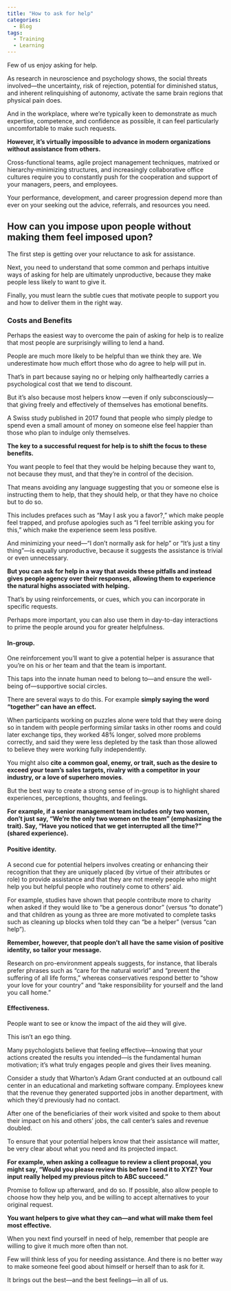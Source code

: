 ```yaml
---
title: "How to ask for help"
categories:
  - Blog
tags:
  - Training
  - Learning
---
```


Few of us enjoy asking for help. 

As research in neuroscience and psychology shows, the social threats involved—the uncertainty, risk of rejection, potential for diminished status, and inherent relinquishing of autonomy, activate the same brain regions that physical pain does.

And in the workplace, where we’re typically keen to demonstrate as much expertise, competence, and confidence as possible, it can feel particularly uncomfortable to make such requests.

<b>However, it’s virtually impossible to advance in modern organizations without assistance from others. </b>

Cross-functional teams, agile project management techniques, matrixed or hierarchy-minimizing structures, and increasingly collaborative office cultures require you to constantly push for the cooperation and support of your managers, peers, and employees. 

Your performance, development, and career progression depend more than ever on your seeking out the advice, referrals, and resources you need. 

<h2>How can you impose upon people without making them feel imposed upon?</h2>

The first step is getting over your reluctance to ask for assistance. 

Next, you need to understand that some common and perhaps intuitive ways of asking for help are ultimately unproductive, because they make people less likely to want to give it. 

Finally, you must learn the subtle cues that motivate people to support you and how to deliver them in the right way.

<h3>Costs and Benefits</h3>

Perhaps the easiest way to overcome the pain of asking for help is to realize that most people are surprisingly willing to lend a hand. 

People are much more likely to be helpful than we think they are. We underestimate how much effort those who do agree to help will put in.

That’s in part because saying no or helping only halfheartedly carries a psychological cost that we tend to discount. 

But it’s also because most helpers know —even if only subconsciously— that giving freely and effectively of themselves has emotional benefits. 

A Swiss study published in 2017 found that people who simply pledge to spend even a small amount of money on someone else feel happier than those who plan to indulge only themselves.

<b>The key to a successful request for help is to shift the focus to these benefits.</b> 

You want people to feel that they would be helping because they want to, not because they must, and that they’re in control of the decision.

That means avoiding any language suggesting that you or someone else is instructing them to help, that they should help, or that they have no choice but to do so. 

This includes prefaces such as “May I ask you a favor?,” which make people feel trapped, and profuse apologies such as “I feel terrible asking you for this,” which make the experience seem less positive.

And minimizing your need—“I don’t normally ask for help” or “It’s just a tiny thing”—is equally unproductive, because it suggests the assistance is trivial or even unnecessary.

<b>But you can ask for help in a way that avoids these pitfalls and instead gives people agency over their responses, allowing them to experience the natural highs associated with helping.</b> 

That’s by using reinforcements, or cues, which you can incorporate in specific requests.

Perhaps more important, you can also use them in day-to-day interactions to prime the people around you for greater helpfulness.

<h4>In-group.</h4>

One reinforcement you’ll want to give a potential helper is assurance that you’re on his or her team and that the team is important. 

This taps into the innate human need to belong to—and ensure the well-being of—supportive social circles. 

There are several ways to do this. For example <b>simply saying the word “together” can have an effect.</b> 

When participants working on puzzles alone were told that they were doing so in tandem with people performing similar tasks in other rooms and could later exchange tips, they worked 48% longer, solved more problems correctly, and said they were less depleted by the task than those allowed to believe they were working fully independently.

You might also <b>cite a common goal, enemy, or trait, such as the desire to exceed your team’s sales targets, rivalry with a competitor in your industry, or a love of superhero movies</b>. 

But the best way to create a strong sense of in-group is to highlight shared experiences, perceptions, thoughts, and feelings.

<b>For example, if a senior management team includes only two women, don’t just say, “We’re the only two women on the team” (emphasizing the trait). Say, “Have you noticed that we get interrupted all the time?” (shared experience). </b>

<h4>Positive identity.</h4>

A second cue for potential helpers involves creating or enhancing their recognition that they are uniquely placed (by virtue of their attributes or role) to provide assistance and that they are not merely people who might help you but helpful people who routinely come to others’ aid. 

For example, studies have shown that people contribute more to charity when asked if they would like to “be a generous donor” (versus “to donate”) and that children as young as three are more motivated to complete tasks such as cleaning up blocks when told they can “be a helper” (versus “can help”). 

<b>Remember, however, that people don’t all have the same vision of positive identity, so tailor your message. </b>

Research on pro-environment appeals suggests, for instance, that liberals prefer phrases such as “care for the natural world” and “prevent the suffering of all life forms,” whereas conservatives respond better to “show your love for your country” and “take responsibility for yourself and the land you call home.”

<h4>Effectiveness.</h4>

People want to see or know the impact of the aid they will give. 

This isn’t an ego thing.

Many psychologists believe that feeling effective—knowing that your actions created the results you intended—is the fundamental human motivation; it’s what truly engages people and gives their lives meaning.

Consider a study that Wharton’s Adam Grant conducted at an outbound call center in an educational and marketing software company. Employees knew that the revenue they generated supported jobs in another department, with which they’d previously had no contact. 

After one of the beneficiaries of their work visited and spoke to them about their impact on his and others’ jobs, the call center’s sales and revenue doubled.

To ensure that your potential helpers know that their assistance will matter, be very clear about what you need and its projected impact. 

<b>For example, when asking a colleague to review a client proposal, you might say, “Would you please review this before I send it to XYZ? Your input really helped my previous pitch to ABC succeed.”</b>

Promise to follow up afterward, and do so. If possible, also allow people to choose how they help you, and be willing to accept alternatives to your original request. 

<b>You want helpers to give what they can—and what will make them feel most effective.</b>

When you next find yourself in need of help, remember that people are willing to give it much more often than not. 

Few will think less of you for needing assistance. And there is no better way to make someone feel good about himself or herself than to ask for it. 

It brings out the best—and the best feelings—in all of us.